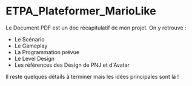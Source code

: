 # ETPA_Plateformer_MarioLike

Le Document PDF est un doc récapitulatif de mon projet. On y retrouve :

- Le Scénario
- Le Gameplay
- La Programmation prévue
- Le Level Design
- Les références des Design de PNJ et d'Avatar

Il reste quelques détails à terminer mais les idées principales sont là !
